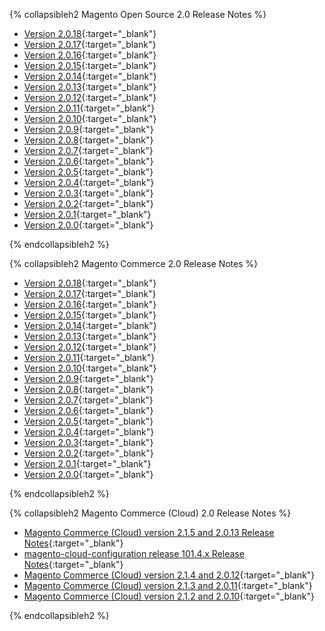 

{% collapsibleh2 Magento Open Source 2.0 Release Notes %}

*	[Version 2.0.18]({{page.baseurl}}/release-notes/ReleaseNotes2.0.18CE.html){:target="_blank"}
*	[Version 2.0.17]({{page.baseurl}}/release-notes/ReleaseNotes2.0.17CE.html){:target="_blank"}
*	[Version 2.0.16]({{page.baseurl}}/release-notes/ReleaseNotes2.0.16CE.html){:target="_blank"}
*	[Version 2.0.15]({{page.baseurl}}/release-notes/ReleaseNotes2.0.15CE.html){:target="_blank"}
*	[Version 2.0.14]({{page.baseurl}}/release-notes/ReleaseNotes2.0.14CE.html){:target="_blank"}
*	[Version 2.0.13]({{page.baseurl}}/release-notes/ReleaseNotes2.0.13CE.html){:target="_blank"}
*	[Version 2.0.12]({{page.baseurl}}/release-notes/ReleaseNotes2.0.12CE.html){:target="_blank"}
*	[Version 2.0.11]({{page.baseurl}}/release-notes/ReleaseNotes2.0.11CE.html){:target="_blank"}
*	[Version 2.0.10]({{page.baseurl}}/release-notes/ReleaseNotes2.0.10CE.html){:target="_blank"}
*	[Version 2.0.9]({{page.baseurl}}/release-notes/ReleaseNotes2.0.9CE.html){:target="_blank"}
*	[Version 2.0.8]({{page.baseurl}}/release-notes/ReleaseNotes2.0.8CE.html){:target="_blank"}
*	[Version 2.0.7]({{page.baseurl}}/release-notes/ReleaseNotes2.0.7CE.html){:target="_blank"}
*	[Version 2.0.6]({{page.baseurl}}/release-notes/ReleaseNotes2.0.6CE.html){:target="_blank"}
*	[Version 2.0.5]({{page.baseurl}}/release-notes/ReleaseNotes2.0.5CE.html){:target="_blank"}
*	[Version 2.0.4]({{page.baseurl}}/release-notes/ReleaseNotes2.0.4CE.html){:target="_blank"}
*	[Version 2.0.3]({{page.baseurl}}/release-notes/ReleaseNotes2.0.3CE.html){:target="_blank"}
*	[Version 2.0.2](http://docs.magento.com/m2/ce/user_guide/magento/release-notes-ce-2.0.2.html){:target="_blank"}
*	[Version 2.0.1](http://docs.magento.com/m2/ce/user_guide/magento/release-notes-ce-2.0.1.html){:target="_blank"}
*	[Version 2.0.0](http://docs.magento.com/m2/ce/user_guide/magento/release-notes-ce-2.0.html){:target="_blank"}

{% endcollapsibleh2 %}

{% collapsibleh2 Magento Commerce 2.0 Release Notes %}

*	[Version 2.0.18]({{page.baseurl}}/release-notes/ReleaseNotes2.0.18EE.html){:target="_blank"}
*	[Version 2.0.17]({{page.baseurl}}/release-notes/ReleaseNotes2.0.17EE.html){:target="_blank"}
*	[Version 2.0.16]({{page.baseurl}}/release-notes/ReleaseNotes2.0.16EE.html){:target="_blank"}
*	[Version 2.0.15]({{page.baseurl}}/release-notes/ReleaseNotes2.0.15EE.html){:target="_blank"}
*	[Version 2.0.14]({{page.baseurl}}/release-notes/ReleaseNotes2.0.14EE.html){:target="_blank"}
*	[Version 2.0.13]({{page.baseurl}}/release-notes/ReleaseNotes2.0.13EE.html){:target="_blank"}
*	[Version 2.0.12]({{page.baseurl}}/release-notes/ReleaseNotes2.0.12EE.html){:target="_blank"}
*	[Version 2.0.11]({{page.baseurl}}/release-notes/ReleaseNotes2.0.11EE.html){:target="_blank"}
*	[Version 2.0.10]({{page.baseurl}}/release-notes/ReleaseNotes2.0.10EE.html){:target="_blank"}
*	[Version 2.0.9]({{page.baseurl}}/release-notes/ReleaseNotes2.0.9EE.html){:target="_blank"}
*	[Version 2.0.8]({{page.baseurl}}/release-notes/ReleaseNotes2.0.8EE.html){:target="_blank"}
*	[Version 2.0.7]({{page.baseurl}}/release-notes/ReleaseNotes2.0.7EE.html){:target="_blank"}
*	[Version 2.0.6]({{page.baseurl}}/release-notes/ReleaseNotes2.0.6EE.html){:target="_blank"}
*	[Version 2.0.5]({{page.baseurl}}/release-notes/ReleaseNotes2.0.5EE.html){:target="_blank"}
*	[Version 2.0.4]({{page.baseurl}}/release-notes/ReleaseNotes2.0.4EE.html){:target="_blank"}
*	[Version 2.0.3]({{page.baseurl}}/release-notes/ReleaseNotes2.0.3EE.html){:target="_blank"}
*	[Version 2.0.2](http://docs.magento.com/m2/ee/user_guide/magento/release-notes-ee-2.0.2.html){:target="_blank"}
*	[Version 2.0.1](http://docs.magento.com/m2/ee/user_guide/magento/release-notes-ee-2.0.1.html){:target="_blank"}
*	[Version 2.0.0](http://docs.magento.com/m2/ee/user_guide/magento/release-notes-ee-2.0.html){:target="_blank"}

{% endcollapsibleh2 %}

{% collapsibleh2 Magento Commerce (Cloud) 2.0 Release Notes %}

*	[Magento Commerce (Cloud) version 2.1.5 and 2.0.13 Release Notes]({{page.baseurl}}/cloud/release-notes/CloudReleaseNotes2.1.5.html){:target="_blank"}
*	[magento-cloud-configuration release 101.4.x Release Notes]({{page.baseurl}}/cloud/release-notes/CloudReleaseNotes101.4.html){:target="_blank"}
*	[Magento Commerce (Cloud) version 2.1.4 and 2.0.12]({{page.baseurl}}/cloud/release-notes/CloudReleaseNotes2.1.4.html){:target="_blank"}
*	[Magento Commerce (Cloud) version 2.1.3 and 2.0.11]({{page.baseurl}}/cloud/release-notes/CloudReleaseNotes2.1.3.html){:target="_blank"}
*	[Magento Commerce (Cloud) version 2.1.2 and 2.0.10]({{page.baseurl}}/cloud/release-notes/CloudReleaseNotes2.1.2.html){:target="_blank"}

{% endcollapsibleh2 %}
